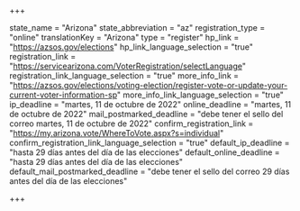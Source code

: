 +++

state_name = "Arizona"
state_abbreviation = "az"
registration_type = "online"
translationKey = "Arizona"
type = "register"
hp_link = "https://azsos.gov/elections"
hp_link_language_selection = "true"
registration_link = "https://servicearizona.com/VoterRegistration/selectLanguage"
registration_link_language_selection = "true"
more_info_link = "https://azsos.gov/elections/voting-election/register-vote-or-update-your-current-voter-information-sp"
more_info_link_language_selection = "true"
ip_deadline = "martes, 11 de octubre de 2022"
online_deadline = "martes, 11 de octubre de 2022"
mail_postmarked_deadline = "debe tener el sello del correo martes, 11 de octubre de 2022"
confirm_registration_link = "https://my.arizona.vote/WhereToVote.aspx?s=individual"
confirm_registration_link_language_selection = "true"
default_ip_deadline = "hasta 29 días antes del día de las elecciones"
default_online_deadline = "hasta 29 días antes del día de las elecciones"
default_mail_postmarked_deadline = "debe tener el sello del correo 29 días antes del día de las elecciones"

+++